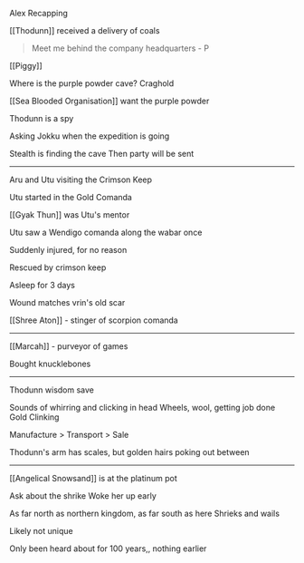 
Alex Recapping

[[Thodunn]] received a delivery of coals

> Meet me behind the company headquarters - P

[[Piggy]]

Where is the purple powder cave?
Craghold

[[Sea Blooded Organisation]] want the purple powder

Thodunn is a spy

Asking Jokku when the expedition is going

Stealth is finding the cave
Then party will be sent

<hr>

Aru and Utu visiting the Crimson Keep

Utu started in the Gold Comanda

[[Gyak Thun]] was Utu's mentor

Utu saw a Wendigo comanda along the wabar once

Suddenly injured, for no reason

Rescued by crimson keep

Asleep for 3 days

Wound matches vrin's old scar

[[Shree Aton]] - stinger of scorpion comanda

<hr>


[[Marcah]] - purveyor of games

Bought knucklebones


<hr>

Thodunn wisdom save

Sounds of whirring and clicking in head
Wheels, wool, getting job done
Gold Clinking

Manufacture > Transport > Sale

Thodunn's arm has scales, but golden hairs poking out between

<hr>

[[Angelical Snowsand]] is at the platinum pot

Ask about the shrike
Woke her up early

As far north as northern kingdom, as far south as here
Shrieks and wails

Likely not unique

Only been heard about for 100 years,, nothing earlier




